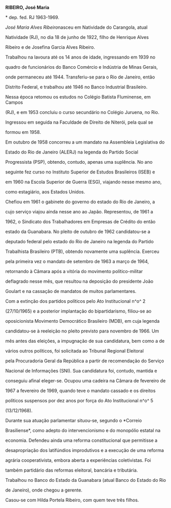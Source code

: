 **RIBEIRO, José Maria**



\* dep. fed. RJ 1963-1969.



*José Maria Alves Ribeiro*nasceu em Natividade do Carangola, atual

Natividade (RJ), no dia 18 de junho de 1922, filho de Henrique Alves

Ribeiro e de Josefina Garcia Alves Ribeiro.



Trabalhou na lavoura até os 14 anos de idade, ingressando em 1939 no

quadro de funcionários do Banco Comércio e Indústria de Minas Gerais,

onde permaneceu até 1944. Transferiu-se para o Rio de Janeiro, então

Distrito Federal, e trabalhou até 1946 no Banco Industrial Brasileiro.

Nessa época retomou os estudos no Colégio Batista Fluminense, em Campos

(RJ), e em 1953 concluiu o curso secundário no Colégio Juruena, no Rio.

Ingressou em seguida na Faculdade de Direito de Niterói, pela qual se

formou em 1958.



Em outubro de 1958 concorreu a um mandato na Assembleia Legislativa do

Estado do Rio de Janeiro (ALERJ) na legenda do Partido Social

Progressista (PSP), obtendo, contudo, apenas uma suplência. No ano

seguinte fez curso no Instituto Superior de Estudos Brasileiros (ISEB) e

em 1960 na Escola Superior de Guerra (ESG), viajando nesse mesmo ano,

como estagiário, aos Estados Unidos.



Chefiou em 1961 o gabinete do governo do estado do Rio de Janeiro, a

cujo serviço viajou ainda nesse ano ao Japão. Representou, de 1961 a

1962, o Sindicato dos Trabalhadores em Empresas de Crédito do então

estado da Guanabara. No pleito de outubro de 1962 candidatou-se a

deputado federal pelo estado do Rio de Janeiro na legenda do Partido

Trabalhista Brasileiro (PTB), obtendo novamente uma suplência. Exerceu

pela primeira vez o mandato de setembro de 1963 a março de 1964,

retornando à Câmara após a vitória do movimento político-militar

deflagrado nesse mês, que resultou na deposição do presidente João

Goulart e na cassação de mandatos de muitos parlamentares.



Com a extinção dos partidos políticos pelo Ato Institucional n^o^ 2

(27/10/1965) e a posterior implantação do bipartidarismo, filiou-se ao

oposicionista Movimento Democrático Brasileiro (MDB), em cuja legenda

candidatou-se à reeleição no pleito previsto para novembro de 1966. Um

mês antes das eleições, a impugnação de sua candidatura, bem como a de

vários outros políticos, foi solicitada ao Tribunal Regional Eleitoral

pela Procuradoria Geral da República a partir de recomendação do Serviço

Nacional de Informações (SNI). Sua candidatura foi, contudo, mantida e

conseguiu afinal eleger-se. Ocupou uma cadeira na Câmara de fevereiro de

1967 a fevereiro de 1969, quando teve o mandato cassado e os direitos

políticos suspensos por dez anos por força do Ato Institucional n^o^ 5

(13/12/1968).



Durante sua atuação parlamentar situou-se, segundo o *Correio

Brasiliense*, como adepto do intervencionismo e do monopólio estatal na

economia. Defendeu ainda uma reforma constitucional que permitisse a

desapropriação dos latifúndios improdutivos e a execução de uma reforma

agrária cooperativista, embora aberta a experiências coletivistas. Foi

também partidário das reformas eleitoral, bancária e tributária.



Trabalhou no Banco do Estado da Guanabara (atual Banco do Estado do Rio

de Janeiro), onde chegou a gerente.



Casou-se com Hilda Portela Ribeiro, com quem teve três filhos.



